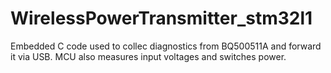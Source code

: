 # WirelessPowerTransmitter_stm32l1
Embedded C code used to collec diagnostics from BQ500511A and forward it via USB. MCU also measures input voltages and switches power.
